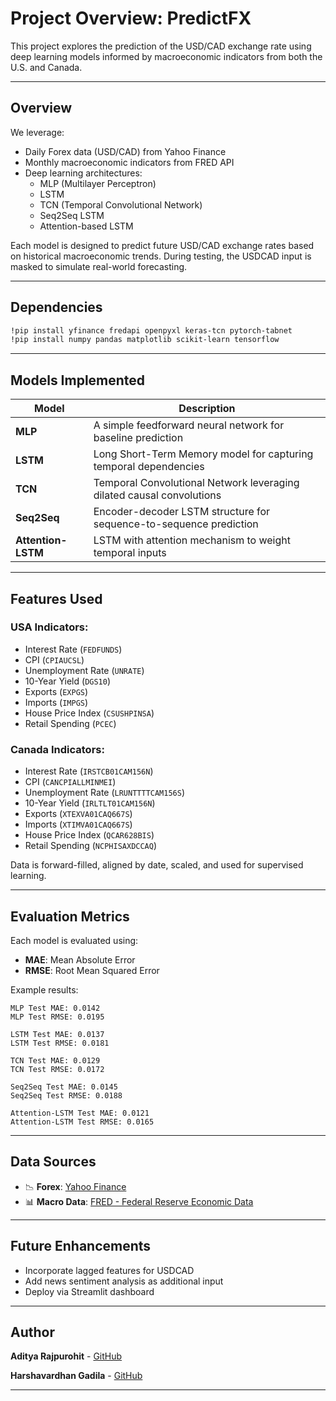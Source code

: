 # Project Overview: PredictFX

This project explores the prediction of the USD/CAD exchange rate using deep learning models informed by macroeconomic indicators from both the U.S. and Canada.

---

## Overview

We leverage:

- Daily Forex data (USD/CAD) from Yahoo Finance  
- Monthly macroeconomic indicators from FRED API  
- Deep learning architectures:
  - MLP (Multilayer Perceptron)
  - LSTM
  - TCN (Temporal Convolutional Network)
  - Seq2Seq LSTM
  - Attention-based LSTM

Each model is designed to predict future USD/CAD exchange rates based on historical macroeconomic trends. During testing, the USDCAD input is masked to simulate real-world forecasting.

---

## Dependencies

```bash
!pip install yfinance fredapi openpyxl keras-tcn pytorch-tabnet
!pip install numpy pandas matplotlib scikit-learn tensorflow
```

---

## Models Implemented

| Model           | Description |
|----------------|-------------|
| **MLP**         | A simple feedforward neural network for baseline prediction |
| **LSTM**        | Long Short-Term Memory model for capturing temporal dependencies |
| **TCN**         | Temporal Convolutional Network leveraging dilated causal convolutions |
| **Seq2Seq**     | Encoder-decoder LSTM structure for sequence-to-sequence prediction |
| **Attention-LSTM** | LSTM with attention mechanism to weight temporal inputs |

---

## Features Used

### USA Indicators:
- Interest Rate (`FEDFUNDS`)
- CPI (`CPIAUCSL`)
- Unemployment Rate (`UNRATE`)
- 10-Year Yield (`DGS10`)
- Exports (`EXPGS`)
- Imports (`IMPGS`)
- House Price Index (`CSUSHPINSA`)
- Retail Spending (`PCEC`)

### Canada Indicators:
- Interest Rate (`IRSTCB01CAM156N`)
- CPI (`CANCPIALLMINMEI`)
- Unemployment Rate (`LRUNTTTTCAM156S`)
- 10-Year Yield (`IRLTLT01CAM156N`)
- Exports (`XTEXVA01CAQ667S`)
- Imports (`XTIMVA01CAQ667S`)
- House Price Index (`QCAR628BIS`)
- Retail Spending (`NCPHISAXDCCAQ`)

Data is forward-filled, aligned by date, scaled, and used for supervised learning.

---

## Evaluation Metrics

Each model is evaluated using:

- **MAE**: Mean Absolute Error  
- **RMSE**: Root Mean Squared Error  

Example results:

```text
MLP Test MAE: 0.0142
MLP Test RMSE: 0.0195

LSTM Test MAE: 0.0137
LSTM Test RMSE: 0.0181

TCN Test MAE: 0.0129
TCN Test RMSE: 0.0172

Seq2Seq Test MAE: 0.0145
Seq2Seq Test RMSE: 0.0188

Attention-LSTM Test MAE: 0.0121
Attention-LSTM Test RMSE: 0.0165
```
---

## Data Sources

- 📉 **Forex**: [Yahoo Finance](https://finance.yahoo.com)  
- 📊 **Macro Data**: [FRED - Federal Reserve Economic Data](https://fred.stlouisfed.org)

---

## Future Enhancements

- Incorporate lagged features for USDCAD  
- Add news sentiment analysis as additional input  
- Deploy via Streamlit dashboard  


---

## Author

**Aditya Rajpurohit** - [GitHub](https://github.com/aditya-rajpurohit)

**Harshavardhan Gadila** - [GitHub](https://github.com/Harshav88)

---

